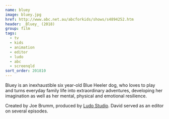 ```yaml
---
name: bluey
image: bluey.jpg
href: http://www.abc.net.au/abcforkids/shows/s4894252.htm
header: _Bluey_ (2018)
group: film
tags:
  - tv
  - kids
  - animation
  - editor
  - ludo
  - abc
  - screenqld
sort_order: 201810
---
```

Bluey is an inexhaustible six year-old Blue Heeler dog, who loves to play and turns everyday family life into extraordinary adventures, developing her imagination as well as her mental, physical and emotional resilience.

Created by Joe Brumm, produced by [Ludo Studio](http://ludostudio.com.au/). David served as an editor on several episodes.
